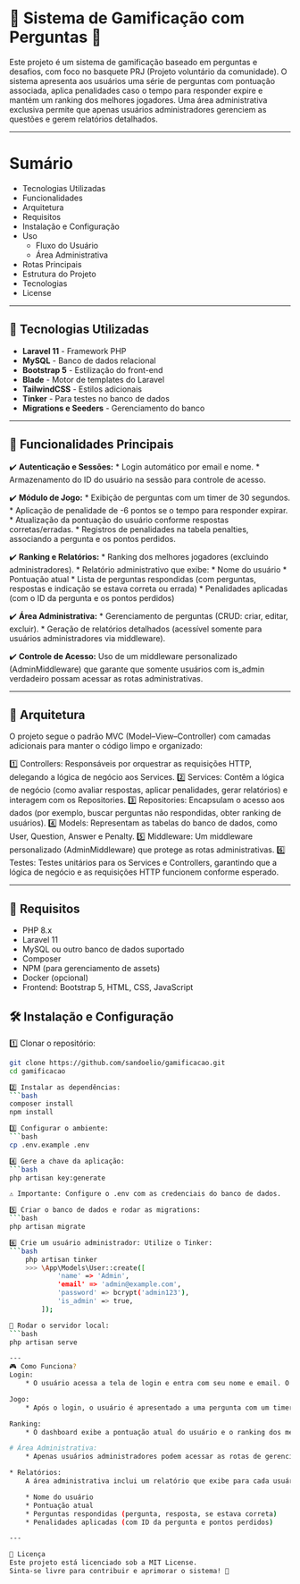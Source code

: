 # 🎯 Sistema de Gamificação com Perguntas 🏀  

Este projeto é um sistema de gamificação baseado em perguntas e desafios, com foco no basquete PRJ (Projeto voluntário da comunidade). 
O sistema apresenta aos usuários uma série de perguntas com pontuação associada, aplica penalidades caso o tempo para responder expire e mantém um ranking dos melhores jogadores. Uma área administrativa exclusiva permite que apenas usuários administradores gerenciem as questões e gerem relatórios detalhados.

---
# Sumário
* Tecnologias Utilizadas
* Funcionalidades
* Arquitetura
* Requisitos
* Instalação e Configuração
* Uso
    * Fluxo do Usuário
    * Área Administrativa
* Rotas Principais
* Estrutura do Projeto
* Tecnologias
* License

---
## 🚀 Tecnologias Utilizadas

- **Laravel 11** - Framework PHP  
- **MySQL** - Banco de dados relacional  
- **Bootstrap 5** - Estilização do front-end  
- **Blade** - Motor de templates do Laravel  
- **TailwindCSS** - Estilos adicionais  
- **Tinker** - Para testes no banco de dados  
- **Migrations e Seeders** - Gerenciamento do banco  

---
## 📌 Funcionalidades Principais

✔️ **Autenticação e Sessões:**
    * Login automático por email e nome.
    * Armazenamento do ID do usuário na sessão para controle de acesso.

✔️ **Módulo de Jogo:**
    * Exibição de perguntas com um timer de 30 segundos.
    * Aplicação de penalidade de -6 pontos se o tempo para responder expirar.
    * Atualização da pontuação do usuário conforme respostas corretas/erradas.
    * Registros de penalidades na tabela penalties, associando a pergunta e os pontos perdidos.
        
✔️ **Ranking e Relatórios:**
    * Ranking dos melhores jogadores (excluindo administradores).
    * Relatório administrativo que exibe:
    * Nome do usuário
    * Pontuação atual
    * Lista de perguntas respondidas (com perguntas, respostas e indicação se estava correta ou errada)
    * Penalidades aplicadas (com o ID da pergunta e os pontos perdidos)

✔️ **Área Administrativa:**
    * Gerenciamento de perguntas (CRUD: criar, editar, excluir).
    * Geração de relatórios detalhados (acessível somente para usuários administradores via middleware).

✔️ **Controle de Acesso:**
    Uso de um middleware personalizado (AdminMiddleware) que garante que somente usuários com is_admin verdadeiro possam acessar as rotas administrativas.

---
## 📌 Arquitetura

O projeto segue o padrão MVC (Model–View–Controller) com camadas adicionais para manter o código limpo e organizado:

1️⃣ Controllers: Responsáveis por orquestrar as requisições HTTP, delegando a lógica de negócio aos Services.
2️⃣ Services: Contêm a lógica de negócio (como avaliar respostas, aplicar penalidades, gerar relatórios) e interagem com os Repositories.
3️⃣ Repositories: Encapsulam o acesso aos dados (por exemplo, buscar perguntas não respondidas, obter ranking de usuários).
4️⃣ Models: Representam as tabelas do banco de dados, como User, Question, Answer e Penalty.
5️⃣ Middleware: Um middleware personalizado (AdminMiddleware) que protege as rotas administrativas.
6️⃣ Testes: Testes unitários para os Services e Controllers, garantindo que a lógica de negócio e as requisições HTTP funcionem conforme esperado.

---
## 📌 Requisitos

* PHP 8.x
* Laravel 11
* MySQL ou outro banco de dados suportado
* Composer
* NPM (para gerenciamento de assets)
* Docker (opcional)
* Frontend: Bootstrap 5, HTML, CSS, JavaScript



## 🛠️ Instalação e Configuração

1️⃣ Clonar o repositório:
```bash
git clone https://github.com/sandoelio/gamificacao.git
cd gamificacao

2️⃣ Instalar as dependências:
```bash
composer install
npm install

3️⃣ Configurar o ambiente:
```bash
cp .env.example .env

4️⃣ Gere a chave da aplicação:
```bash
php artisan key:generate

⚠️ Importante: Configure o .env com as credenciais do banco de dados.

5️⃣ Criar o banco de dados e rodar as migrations:
```bash
php artisan migrate

6️⃣ Crie um usuário administrador: Utilize o Tinker:
```bash
    php artisan tinker
    >>> \App\Models\User::create([
            'name' => 'Admin',
            'email' => 'admin@example.com',
            'password' => bcrypt('admin123'),
            'is_admin' => true,
        ]);

📌 Rodar o servidor local:
```bash
php artisan serve

---
🎮 Como Funciona?
Login:
    * O usuário acessa a tela de login e entra com seu nome e email. O ID do usuário é armazenado na sessão.

Jogo:
    * Após o login, o usuário é apresentado a uma pergunta com um timer de 30 segundos. Se o tempo expirar, uma penalidade de -6 pontos é aplicada e um registro é criado na tabela penalties, associando a pergunta e os pontos perdidos.Respostas corretas somam os pontos da pergunta; respostas erradas podem ter outras lógicas definidas.

Ranking:
    * O dashboard exibe a pontuação atual do usuário e o ranking dos melhores jogadores (excluindo administradores).

# Área Administrativa:
    * Apenas usuários administradores podem acessar as rotas de gerenciamento de perguntas (CRUD). Essas rotas são protegidas pelo middleware AdminMiddleware.

* Relatórios: 
    A área administrativa inclui um relatório que exibe para cada usuário:

    * Nome do usuário
    * Pontuação atual
    * Perguntas respondidas (pergunta, resposta, se estava correta)
    * Penalidades aplicadas (com ID da pergunta e pontos perdidos)

---

📝 Licença
Este projeto está licenciado sob a MIT License.
Sinta-se livre para contribuir e aprimorar o sistema! 🚀